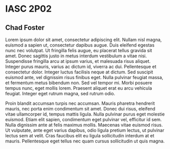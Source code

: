 # IASC 2P02
## Chad Foster

Lorem ipsum dolor sit amet, consectetur adipiscing elit. Nullam nisl magna, euismod a sapien ut, consectetur dapibus augue. Duis eleifend egestas nunc nec volutpat. Ut fringilla felis augue, eu placerat tellus gravida sit amet. Donec sagittis justo in metus interdum vestibulum a vitae nisi. Suspendisse fringilla arcu at ipsum varius, et malesuada risus aliquet. Integer purus mauris, varius ac dictum id, viverra ac dui. Pellentesque et consectetur dolor. Integer luctus facilisis neque at dictum. Sed suscipit euismod ante, vel dignissim risus finibus eget. Nulla pulvinar feugiat massa, et fermentum metus bibendum non. Sed vel tempor mi. Morbi posuere tempus nunc, eget mollis lorem. Praesent aliquet erat eu arcu vehicula feugiat. Integer eget rutrum magna, sed rutrum odio.

Proin blandit accumsan turpis nec accumsan. Mauris pharetra hendrerit mauris, nec porta enim condimentum sit amet. Donec dui risus, eleifend vitae ullamcorper id, tempus mattis ligula. Nulla pulvinar purus eget molestie euismod. Etiam elit sapien, condimentum eget pulvinar vel, efficitur id sem. Nulla dignissim ante at felis maximus mollis. Maecenas vitae euismod risus. Ut vulputate, ante eget varius dapibus, odio ligula pretium lectus, ut pulvinar lectus sem at velit. Cras faucibus elit eu ligula sollicitudin interdum at et mauris. Pellentesque eget tellus nec quam cursus sollicitudin ut quis magna.
